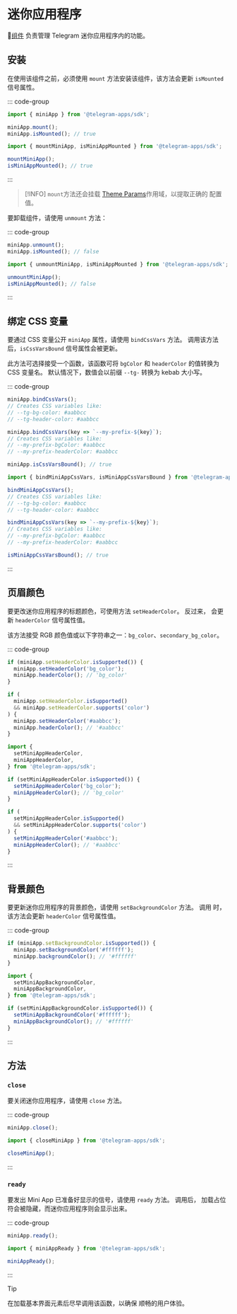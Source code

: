 # 迷你应用程序

💠[组件](../scopes.md) 负责管理 Telegram 迷你应用程序内的功能。

## 安装

在使用该组件之前，必须使用 `mount` 方法安装该组件，该方法会更新
`isMounted` 信号属性。

::: code-group

```ts [Variable]
import { miniApp } from '@telegram-apps/sdk';

miniApp.mount();
miniApp.isMounted(); // true
```

```ts [Functions]
import { mountMiniApp, isMiniAppMounted } from '@telegram-apps/sdk';

mountMiniApp();
isMiniAppMounted(); // true
```

:::

> [!INFO]
> `mount`方法还会挂载 [Theme Params](theme-params.md)作用域，以提取正确的
> 配置值。

要卸载组件，请使用 `unmount` 方法：

::: code-group

```ts [Variable]
miniApp.unmount();
miniApp.isMounted(); // false
```

```ts [Functions]
import { unmountMiniApp, isMiniAppMounted } from '@telegram-apps/sdk';

unmountMiniApp();
isMiniAppMounted(); // false
```

:::

## 绑定 CSS 变量

要通过 CSS 变量公开 `miniApp` 属性，请使用 `bindCssVars` 方法。
调用该方法后，`isCssVarsBound` 信号属性会被更新。

此方法可选择接受一个函数，该函数可将 `bgColor` 和 `headerColor`
的值转换为 CSS 变量名。 默认情况下，数值会以前缀 `--tg-` 转换为 kebab 大小写。

::: code-group

```ts [Variable]
miniApp.bindCssVars();
// Creates CSS variables like:
// --tg-bg-color: #aabbcc
// --tg-header-color: #aabbcc

miniApp.bindCssVars(key => `--my-prefix-${key}`);
// Creates CSS variables like:
// --my-prefix-bgColor: #aabbcc
// --my-prefix-headerColor: #aabbcc

miniApp.isCssVarsBound(); // true
```

```ts [Functions]
import { bindMiniAppCssVars, isMiniAppCssVarsBound } from '@telegram-apps/sdk';

bindMiniAppCssVars();
// Creates CSS variables like:
// --tg-bg-color: #aabbcc
// --tg-header-color: #aabbcc

bindMiniAppCssVars(key => `--my-prefix-${key}`);
// Creates CSS variables like:
// --my-prefix-bgColor: #aabbcc
// --my-prefix-headerColor: #aabbcc

isMiniAppCssVarsBound(); // true
```

:::

## 页眉颜色

要更改迷你应用程序的标题颜色，可使用方法 `setHeaderColor`。 反过来，
会更新 `headerColor` 信号属性值。

该方法接受 RGB 颜色值或以下字符串之一：`bg_color`、`secondary_bg_color`。

::: code-group

```ts [Variable]
if (miniApp.setHeaderColor.isSupported()) {
  miniApp.setHeaderColor('bg_color');
  miniApp.headerColor(); // 'bg_color'
}

if (
  miniApp.setHeaderColor.isSupported()
  && miniApp.setHeaderColor.supports('color')
) {
  miniApp.setHeaderColor('#aabbcc');
  miniApp.headerColor(); // '#aabbcc'
}
```

```ts [Functions]
import {
  setMiniAppHeaderColor,
  miniAppHeaderColor,
} from '@telegram-apps/sdk';

if (setMiniAppHeaderColor.isSupported()) {
  setMiniAppHeaderColor('bg_color');
  miniAppHeaderColor(); // 'bg_color'
}

if (
  setMiniAppHeaderColor.isSupported()
  && setMiniAppHeaderColor.supports('color')
) {
  setMiniAppHeaderColor('#aabbcc');
  miniAppHeaderColor(); // '#aabbcc'
}
```

:::

## 背景颜色

要更新迷你应用程序的背景颜色，请使用 `setBackgroundColor` 方法。 调用
时，该方法会更新 `headerColor` 信号属性值。

::: code-group

```ts [Variable]
if (miniApp.setBackgroundColor.isSupported()) {
  miniApp.setBackgroundColor('#ffffff');
  miniApp.backgroundColor(); // '#ffffff'
}
```

```ts [Functions]
import { 
  setMiniAppBackgroundColor,
  miniAppBackgroundColor,
} from '@telegram-apps/sdk';

if (setMiniAppBackgroundColor.isSupported()) {
  setMiniAppBackgroundColor('#ffffff');
  miniAppBackgroundColor(); // '#ffffff'
}
```

:::

## 方法

### `close`

要关闭迷你应用程序，请使用 `close` 方法。

::: code-group

```ts [Variable]
miniApp.close();
```

```ts [Functions]
import { closeMiniApp } from '@telegram-apps/sdk';

closeMiniApp();
```

:::

### `ready`

要发出 Mini App 已准备好显示的信号，请使用 `ready` 方法。 调用后，
加载占位符会被隐藏，而迷你应用程序则会显示出来。

::: code-group

```ts [Variable]
miniApp.ready();
```

```ts [Functions]
import { miniAppReady } from '@telegram-apps/sdk';

miniAppReady();
```

:::

> [!TIP]
> 在加载基本界面元素后尽早调用该函数，以确保
> 顺畅的用户体验。
